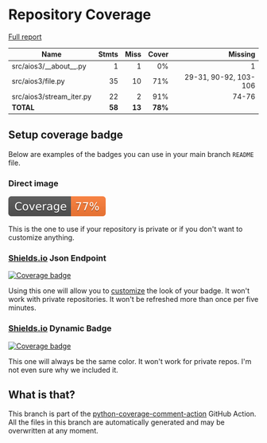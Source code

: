# Repository Coverage

[Full report](https://htmlpreview.github.io/?https://github.com/andgineer/aios3/blob/python-coverage-comment-action-data/htmlcov/index.html)

| Name                       |    Stmts |     Miss |   Cover |   Missing |
|--------------------------- | -------: | -------: | ------: | --------: |
| src/aios3/\_\_about\_\_.py |        1 |        1 |      0% |         1 |
| src/aios3/file.py          |       35 |       10 |     71% |29-31, 90-92, 103-106 |
| src/aios3/stream\_iter.py  |       22 |        2 |     91% |     74-76 |
|                  **TOTAL** |   **58** |   **13** | **78%** |           |


## Setup coverage badge

Below are examples of the badges you can use in your main branch `README` file.

### Direct image

[![Coverage badge](https://raw.githubusercontent.com/andgineer/aios3/python-coverage-comment-action-data/badge.svg)](https://htmlpreview.github.io/?https://github.com/andgineer/aios3/blob/python-coverage-comment-action-data/htmlcov/index.html)

This is the one to use if your repository is private or if you don't want to customize anything.

### [Shields.io](https://shields.io) Json Endpoint

[![Coverage badge](https://img.shields.io/endpoint?url=https://raw.githubusercontent.com/andgineer/aios3/python-coverage-comment-action-data/endpoint.json)](https://htmlpreview.github.io/?https://github.com/andgineer/aios3/blob/python-coverage-comment-action-data/htmlcov/index.html)

Using this one will allow you to [customize](https://shields.io/endpoint) the look of your badge.
It won't work with private repositories. It won't be refreshed more than once per five minutes.

### [Shields.io](https://shields.io) Dynamic Badge

[![Coverage badge](https://img.shields.io/badge/dynamic/json?color=brightgreen&label=coverage&query=%24.message&url=https%3A%2F%2Fraw.githubusercontent.com%2Fandgineer%2Faios3%2Fpython-coverage-comment-action-data%2Fendpoint.json)](https://htmlpreview.github.io/?https://github.com/andgineer/aios3/blob/python-coverage-comment-action-data/htmlcov/index.html)

This one will always be the same color. It won't work for private repos. I'm not even sure why we included it.

## What is that?

This branch is part of the
[python-coverage-comment-action](https://github.com/marketplace/actions/python-coverage-comment)
GitHub Action. All the files in this branch are automatically generated and may be
overwritten at any moment.